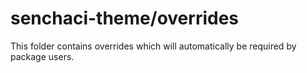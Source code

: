 # senchaci-theme/overrides

This folder contains overrides which will automatically be required by package users.
